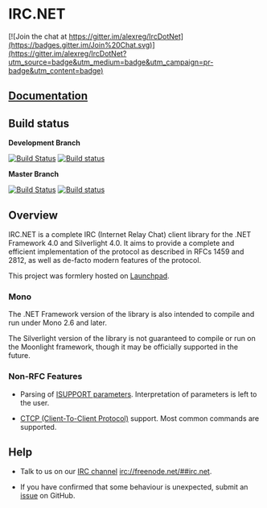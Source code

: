 # IRC.NET

[![Join the chat at https://gitter.im/alexreg/IrcDotNet](https://badges.gitter.im/Join%20Chat.svg)](https://gitter.im/alexreg/IrcDotNet?utm_source=badge&utm_medium=badge&utm_campaign=pr-badge&utm_content=badge)

## [Documentation](https://alexreg.github.io/IrcDotNet/)

## Build status

**Development Branch**

[![Build Status](https://travis-ci.org/alexreg/IrcDotNet.svg?branch=develop)](https://travis-ci.org/alexreg/IrcDotNet)
[![Build status](https://ci.appveyor.com/api/projects/status/1kgumufg5xre9doo/branch/develop?svg=true)](https://ci.appveyor.com/project/alexreg/IrcDotNet/branch/develop)

**Master Branch**

[![Build Status](https://travis-ci.org/alexreg/IrcDotNet.svg?branch=master)](https://travis-ci.org/alexreg/IrcDotNet)
[![Build status](https://ci.appveyor.com/api/projects/status/1kgumufg5xre9doo/branch/master?svg=true)](https://ci.appveyor.com/project/alexreg/IrcDotNet/branch/master)

## Overview

IRC.NET is a complete IRC (Internet Relay Chat) client library for the
.NET Framework 4.0 and Silverlight 4.0. It aims to provide a complete and
efficient implementation of the protocol as described in RFCs 1459 and 2812,
as well as de-facto modern features of the protocol.

This project was formlery hosted on [Launchpad](https://launchpad.net/ircdotnet).

### Mono

The .NET Framework version of the library is also intended to compile and run
under Mono 2.6 and later.

The Silverlight version of the library is not guaranteed to compile or run on
the Moonlight framework, though it may be officially supported in the future.

### Non-RFC Features

* Parsing of [ISUPPORT parameters](http://www.irc.org/tech_docs/draft-brocklesby-irc-isupport-03.txt). Interpretation of parameters is left to the user.
 
* [CTCP (Client-To-Client Protocol)](http://www.irchelp.org/irchelp/rfc/ctcpspec.html) support. Most common commands are supported.

## Help

* Talk to us on our [IRC channel](irc://freenode.net/##irc.net) <irc://freenode.net/##irc.net>.

* If you have confirmed that some behaviour is unexpected, submit an [issue](https://github.com/alexreg/ircdotnet/issues) on GitHub.
